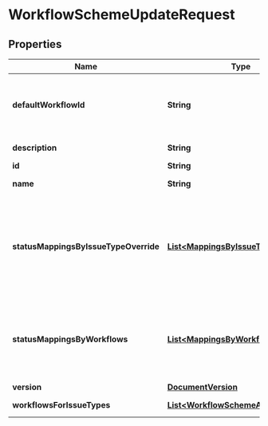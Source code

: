 # WorkflowSchemeUpdateRequest

## Properties
Name | Type | Description | Notes
------------ | ------------- | ------------- | -------------
**defaultWorkflowId** | **String** | The ID of the workflow for issue types without having a mapping defined in this workflow scheme. Only used in global-scoped workflow schemes. If the &#x60;defaultWorkflowId&#x60; isn&#x27;t specified, this is set to *Jira Workflow (jira)*. |  [optional]
**description** | **String** | The new description for this workflow scheme. | 
**id** | **String** | The ID of this workflow scheme. | 
**name** | **String** | The new name for this workflow scheme. | 
**statusMappingsByIssueTypeOverride** | [**List&lt;MappingsByIssueTypeOverride&gt;**](MappingsByIssueTypeOverride.md) | Overrides, for the selected issue types, any status mappings provided in &#x60;statusMappingsByWorkflows&#x60;. Status mappings are required when the new workflow for an issue type doesn&#x27;t contain all statuses that the old workflow has. Status mappings can be provided by a combination of &#x60;statusMappingsByWorkflows&#x60; and &#x60;statusMappingsByIssueTypeOverride&#x60;. |  [optional]
**statusMappingsByWorkflows** | [**List&lt;MappingsByWorkflow&gt;**](MappingsByWorkflow.md) | The status mappings by workflows. Status mappings are required when the new workflow for an issue type doesn&#x27;t contain all statuses that the old workflow has. Status mappings can be provided by a combination of &#x60;statusMappingsByWorkflows&#x60; and &#x60;statusMappingsByIssueTypeOverride&#x60;. |  [optional]
**version** | [**DocumentVersion**](DocumentVersion.md) |  | 
**workflowsForIssueTypes** | [**List&lt;WorkflowSchemeAssociation&gt;**](WorkflowSchemeAssociation.md) | Mappings from workflows to issue types. |  [optional]
